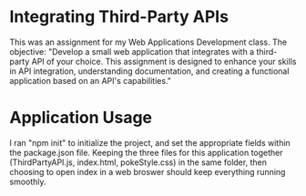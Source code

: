 # Integrating Third-Party APIs
This was an assignment for my Web Applications Development class. The objective: "Develop a small web application that integrates with a third-party API of your choice. This assignment is designed to enhance your skills in API integration, understanding documentation, and creating a functional application based on an API's capabilities."

# Application Usage
I ran "npm init" to initialize the project, and set the appropriate fields within the package.json file. Keeping the three files for this application together (ThirdPartyAPI.js, index.html, pokeStyle.css) in the same folder, then choosing to open index in a web broswer should keep everything running smoothly.
